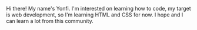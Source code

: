 Hi there! My name's Yonfi. 
I'm interested on learning how to code, my target is web development, so I'm learning HTML and CSS for now. 
I hope and I can learn a lot from this community.

<!---
YonfiTenf12/YonfiTenf12 is a ✨ special ✨ repository because its `README.md` (this file) appears on your GitHub profile.
You can click the Preview link to take a look at your changes.
--->
